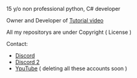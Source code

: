 15 y/o
non professional python, C# developer

Owner and Developer of [Tutorial video](https://youtu.be/qllecIdiE-4)


All my repositorys are under Copyright ( License )

Contact:

- [Discord](https://discord.gg/4KWjQkrQtA)
- [Discord 2](https://discord.gg/vstxuGbPVX)
- [YpuTube](https://www.youtube.com/c/urMum)
 ( deleting all these accounts soon )
